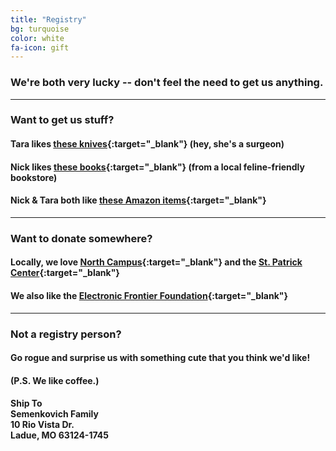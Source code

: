 ```yaml
---
title: "Registry"
bg: turquoise
color: white
fa-icon: gift
---
```


### We're both very lucky -- don't feel the need to get us anything.

--------

### Want to get us stuff?

#### <i class="fa fa-cutlery"></i> Tara likes [these knives](https://www.cutcogiftregistry.com/GiftRegWeb/findRegistryResults.do?registryID=30960&fname=&lname=&year=&month=&searchcount=1&findRegistryResults.x=0&findRegistryResults.y=0){:target="_blank"} (hey, she's a surgeon)

#### <i class="fa fa-book"></i> Nick likes [these books](http://www.left-bank.com/wishlist/164){:target="_blank"} (from a local feline-friendly bookstore)

#### <i class="fa fa-shopping-cart"></i> Nick & Tara both like [these Amazon items](https://www.amazon.com/gp/registry/wedding/1OC4JGK3JI6PB){:target="_blank"}

--------

### Want to donate somewhere?

#### Locally, we love [North Campus](http://www.thenorthcampus.org/){:target="_blank"} and the [St. Patrick Center](http://www.stpatrickcenter.org/get-involved/donate/){:target="_blank"}

#### We also like the [Electronic Frontier Foundation](https://supporters.eff.org/donate){:target="_blank"}

--------

### Not a registry person?

#### Go rogue and surprise us with something cute that you think we'd like! 

#### (P.S. We like coffee.)

#### **Ship To**<br>Semenkovich Family<br>10 Rio Vista Dr.<br>Ladue, MO 63124-1745